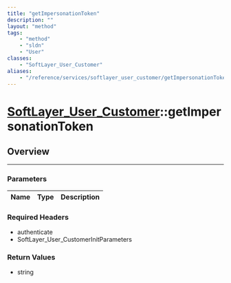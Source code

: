 ```yaml
---
title: "getImpersonationToken"
description: ""
layout: "method"
tags:
    - "method"
    - "sldn"
    - "User"
classes:
    - "SoftLayer_User_Customer"
aliases:
    - "/reference/services/softlayer_user_customer/getImpersonationToken"
---
```

# [SoftLayer_User_Customer](/reference/services/SoftLayer_User_Customer)::getImpersonationToken




## Overview 


-----

### Parameters 
|Name | Type | Description |
| --- | --- | --- |


### Required Headers
* authenticate
* SoftLayer_User_CustomerInitParameters


### Return Values
* string




